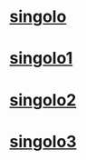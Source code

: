 # [singolo](https://pashaSok.github.io/singolo/)
# [singolo1](https://pashaSok.github.io/singolo/singolo1.html)
# [singolo2](https://pashaSok.github.io/singolo/singolo2.html)
# [singolo3](https://pashaSok.github.io/singolo/singolo3.html)